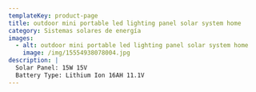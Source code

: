 ```yaml
---
templateKey: product-page
title: outdoor mini portable led lighting panel solar system home
category: Sistemas solares de energía
images:
  - alt: outdoor mini portable led lighting panel solar system home
    image: /img/15554938078004.jpg
description: |
  Solar Panel: 15W 15V
  Battery Type: Lithium Ion 16AH 11.1V
---
```


